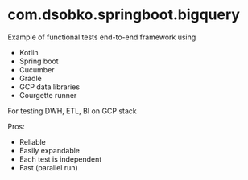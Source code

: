 # com.dsobko.springboot.bigquery

Example of functional tests end-to-end framework using

- Kotlin
- Spring boot
- Cucumber
- Gradle
- GCP data libraries
- Courgette runner

For testing DWH, ETL, BI on GCP stack

Pros:
- Reliable
- Easily expandable
- Each test is independent
- Fast (parallel run)